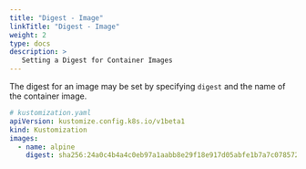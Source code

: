 ```yaml
---
title: "Digest - Image"
linkTitle: "Digest - Image"
weight: 2
type: docs
description: >
   Setting a Digest for Container Images
---
```


The digest for an image may be set by specifying `digest` and the name of the container image.

```yaml
# kustomization.yaml
apiVersion: kustomize.config.k8s.io/v1beta1
kind: Kustomization
images:
  - name: alpine
    digest: sha256:24a0c4b4a4c0eb97a1aabb8e29f18e917d05abfe1b7a7c07857230879ce7d3d3
```